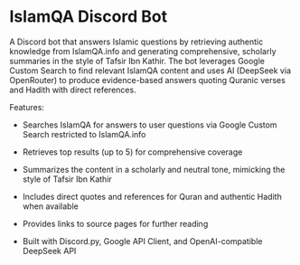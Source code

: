 # IslamQA Discord Bot

A Discord bot that answers Islamic questions by retrieving authentic knowledge from IslamQA.info and generating comprehensive, scholarly summaries in the style of Tafsir Ibn Kathir. The bot leverages Google Custom Search to find relevant IslamQA content and uses AI (DeepSeek via OpenRouter) to produce evidence-based answers quoting Quranic verses and Hadith with direct references.

Features:
- Searches IslamQA for answers to user questions via Google Custom Search restricted to IslamQA.info

- Retrieves top results (up to 5) for comprehensive coverage

- Summarizes the content in a scholarly and neutral tone, mimicking the style of Tafsir Ibn Kathir

- Includes direct quotes and references for Quran and authentic Hadith when available

- Provides links to source pages for further reading

- Built with Discord.py, Google API Client, and OpenAI-compatible DeepSeek API
